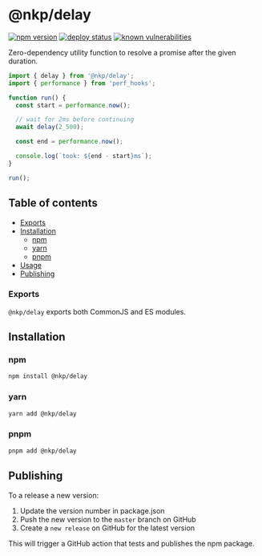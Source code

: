 # @nkp/delay

[![npm version](https://badge.fury.io/js/%40nkp%2Fdelay.svg)](https://www.npmjs.com/package/@nkp/delay)
[![deploy status](https://github.com/NickKelly1/nkp-delay/actions/workflows/release.yml/badge.svg)](https://github.com/NickKelly1/nkp-delay/actions/workflows/release.yml)
[![known vulnerabilities](https://snyk.io/test/github/NickKelly1/nkp-delay/badge.svg)](https://snyk.io/test/github/NickKelly1/nkp-delay)

Zero-dependency utility function to resolve a promise after the given duration.

```ts
import { delay } from '@nkp/delay';
import { performance } from 'perf_hooks';

function run() {
  const start = performance.now();

  // wait for 2ms before continuing
  await delay(2_500);

  const end = performance.now();

  console.log(`took: ${end - start}ms`);
}

run();
```

## Table of contents

- [Exports](#exports)
- [Installation](#installation)
  - [npm](#npm)
  - [yarn](#yarn)
  - [pnpm](#pnpm)
- [Usage](#usage)
- [Publishing](#publishing)

### Exports

`@nkp/delay` exports both CommonJS and ES modules.

## Installation

### npm

```sh
npm install @nkp/delay
```

### yarn

```sh
yarn add @nkp/delay
```

### pnpm

```sh
pnpm add @nkp/delay
```

## Publishing

To a release a new version:

1. Update the version number in package.json
2. Push the new version to the `master` branch on GitHub
3. Create a `new release` on GitHub for the latest version

This will trigger a GitHub action that tests and publishes the npm package.
